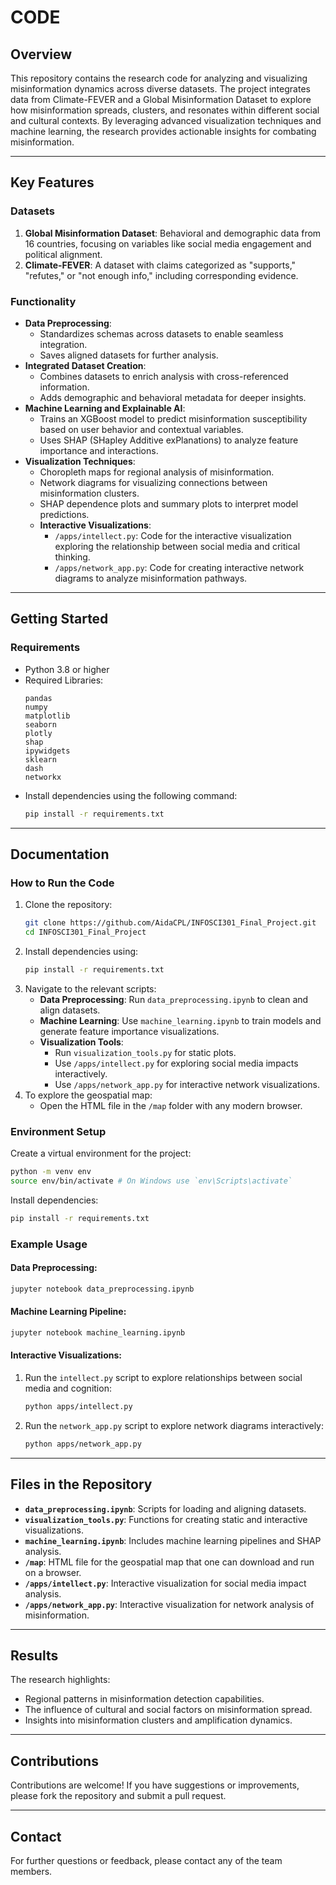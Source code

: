 # CODE

## **Overview**

This repository contains the research code for analyzing and visualizing misinformation dynamics across diverse datasets. The project integrates data from Climate-FEVER and a Global Misinformation Dataset to explore how misinformation spreads, clusters, and resonates within different social and cultural contexts. By leveraging advanced visualization techniques and machine learning, the research provides actionable insights for combating misinformation.

---

## **Key Features**

### **Datasets**
1. **Global Misinformation Dataset**: Behavioral and demographic data from 16 countries, focusing on variables like social media engagement and political alignment.
2. **Climate-FEVER**: A dataset with claims categorized as "supports," "refutes," or "not enough info," including corresponding evidence.

### **Functionality**
- **Data Preprocessing**:
  - Standardizes schemas across datasets to enable seamless integration.
  - Saves aligned datasets for further analysis.
- **Integrated Dataset Creation**:
  - Combines datasets to enrich analysis with cross-referenced information.
  - Adds demographic and behavioral metadata for deeper insights.
- **Machine Learning and Explainable AI**:
  - Trains an XGBoost model to predict misinformation susceptibility based on user behavior and contextual variables.
  - Uses SHAP (SHapley Additive exPlanations) to analyze feature importance and interactions.
- **Visualization Techniques**:
  - Choropleth maps for regional analysis of misinformation.
  - Network diagrams for visualizing connections between misinformation clusters.
  - SHAP dependence plots and summary plots to interpret model predictions.
  - **Interactive Visualizations**:
    - `/apps/intellect.py`: Code for the interactive visualization exploring the relationship between social media and critical thinking.
    - `/apps/network_app.py`: Code for creating interactive network diagrams to analyze misinformation pathways.

---

## **Getting Started**

### **Requirements**

- Python 3.8 or higher
- Required Libraries:
  ```
  pandas
  numpy
  matplotlib
  seaborn
  plotly
  shap
  ipywidgets
  sklearn
  dash
  networkx
  ```
- Install dependencies using the following command:
  ```bash
  pip install -r requirements.txt
  ```

---

## **Documentation**

### **How to Run the Code**

1. Clone the repository:
   ```bash
   git clone https://github.com/AidaCPL/INFOSCI301_Final_Project.git
   cd INFOSCI301_Final_Project
   ```
2. Install dependencies using:
   ```bash
   pip install -r requirements.txt
   ```
3. Navigate to the relevant scripts:
   - **Data Preprocessing**: Run `data_preprocessing.ipynb` to clean and align datasets.
   - **Machine Learning**: Use `machine_learning.ipynb` to train models and generate feature importance visualizations.
   - **Visualization Tools**:
     - Run `visualization_tools.py` for static plots.
     - Use `/apps/intellect.py` for exploring social media impacts interactively.
     - Use `/apps/network_app.py` for interactive network visualizations.
4. To explore the geospatial map:
   - Open the HTML file in the `/map` folder with any modern browser.

### **Environment Setup**

Create a virtual environment for the project:
```bash
python -m venv env
source env/bin/activate # On Windows use `env\Scripts\activate`
```
Install dependencies:
```bash
pip install -r requirements.txt
```

### **Example Usage**

#### Data Preprocessing:
```bash
jupyter notebook data_preprocessing.ipynb
```

#### Machine Learning Pipeline:
```bash
jupyter notebook machine_learning.ipynb
```

#### Interactive Visualizations:

1. Run the `intellect.py` script to explore relationships between social media and cognition:
   ```bash
   python apps/intellect.py
   ```
2. Run the `network_app.py` script to explore network diagrams interactively:
   ```bash
   python apps/network_app.py
   ```

---

## **Files in the Repository**

- **`data_preprocessing.ipynb`**: Scripts for loading and aligning datasets.
- **`visualization_tools.py`**: Functions for creating static and interactive visualizations.
- **`machine_learning.ipynb`**: Includes machine learning pipelines and SHAP analysis.
- **`/map`**: HTML file for the geospatial map that one can download and run on a browser.
- **`/apps/intellect.py`**: Interactive visualization for social media impact analysis.
- **`/apps/network_app.py`**: Interactive visualization for network analysis of misinformation.

---

## **Results**

The research highlights:
- Regional patterns in misinformation detection capabilities.
- The influence of cultural and social factors on misinformation spread.
- Insights into misinformation clusters and amplification dynamics.

---

## **Contributions**

Contributions are welcome! If you have suggestions or improvements, please fork the repository and submit a pull request.

---

## **Contact**

For further questions or feedback, please contact any of the team members.
